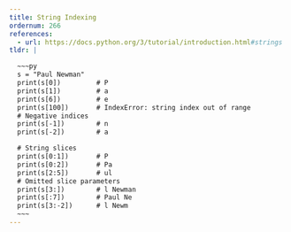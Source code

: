 ```yaml
---
title: String Indexing
ordernum: 266
references:
  - url: https://docs.python.org/3/tutorial/introduction.html#strings
tldr: |

  ~~~py
  s = "Paul Newman"
  print(s[0])         # P
  print(s[1])         # a
  print(s[6])         # e
  print(s[100])       # IndexError: string index out of range
  # Negative indices
  print(s[-1])        # n
  print(s[-2])        # a

  # String slices
  print(s[0:1])       # P
  print(s[0:2])       # Pa
  print(s[2:5])       # ul
  # Omitted slice parameters
  print(s[3:])        # l Newman
  print(s[:7])        # Paul Ne
  print(s[3:-2])      # l Newm
  ~~~
---
```



